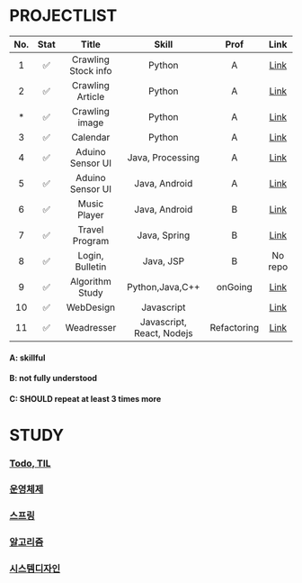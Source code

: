 # PROJECTLIST
|No.|Stat|Title|Skill|Prof|Link|
|:---:|:---:|:---:|:---:|:---:|:---:|
|1| :white_check_mark:| Crawling Stock info| Python | A|[Link](https://github.com/minchjung/StockCrawling)|
|2| :white_check_mark:| Crawling Article| Python | A |[Link](https://github.com/minchjung/crawImg)|
|*| ✅| Crawling image| Python|A|[Link](https://github.com/minchjung/crawling_image)|
|3| :white_check_mark:| Calendar| Python | A |[Link](https://github.com/minchjung/Calendar)|
|4| :white_check_mark:| Aduino Sensor UI| Java, Processing | A |[Link](https://github.com/minchjung/processing3.0)|
|5| :white_check_mark:| Aduino Sensor UI| Java, Android | A |[Link](https://github.com/minchjung/Android)|
|6| :white_check_mark:| Music Player| Java, Android | B |[Link](https://github.com/minchjung/Android/tree/master/106MusicPlayer_BindingData01/main)|
|7| :white_check_mark:| Travel Program| Java, Spring | B |[Link](https://github.com/minchjung/TravelProgram)|
|8| :white_check_mark:| Login, Bulletin| Java, JSP | B |No repo|
|9| :white_check_mark:| Algorithm Study| Python,Java,C++ | onGoing |[Link](https://github.com/minchjung/DataStructure)|
|10|:white_check_mark:| WebDesign|Javascript||[Link](https://github.com/minchjung/WebDesign)|
|11|:white_check_mark:| Weadresser|Javascript, React, Nodejs|Refactoring|[Link](https://github.com/codestates/weadresser)|

#### A: skillful
#### B: not fully understood
#### C: SHOULD repeat at least 3 times more 

# STUDY
### [**Todo, TIL**](https://github.com/minchjung/PROJECTLIST/wiki/Aug)  
### [**운영체제**](https://github.com/minchjung/CSstudy)
### [**스프링**](https://github.com/minchjung/SpringStudy)  
### [**알고리즘**](https://github.com/minchjung/Algorithm)  
### [**시스템디자인**](https://github.com/minchjung/SystemDesign)  

<!-- # Project 회고
### [Final Project from CODESTATES](https://github.com/minchjung/retrospect-of-projec5.git)
 -->
